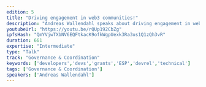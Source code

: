 ```yaml
---
edition: 5
title: "Driving engagement in web3 communities!"
description: "Andreas Wallendahl speaks about driving engagement in web3 communities."
youtubeUrl: "https://youtu.be/rQUp192CbZg"
ipfsHash: "QmYVjwTXbNV6EQFtkacK9ofkWgpUexk3Ra3us1Q1zQh3vR"
duration: 661
expertise: "Intermediate"
type: "Talk"
track: "Governance & Coordination"
keywords: ['developers','devs','grants','ESP','devrel','technical']
tags: ['Governance & Coordination']
speakers: ['Andreas Wallendahl']
---
```

